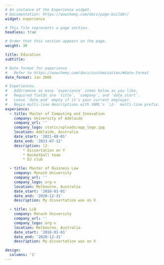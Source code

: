 ```yaml
---
# An instance of the Experience widget.
# Documentation: https://wowchemy.com/docs/page-builder/
widget: experience

# This file represents a page section.
headless: true

# Order that this section appears on the page.
weight: 30

title: Education
subtitle:

# Date format for experience
#   Refer to https://wowchemy.com/docs/customization/#date-format
date_format: Jan 2006

# Experiences.
#   Add/remove as many `experience` items below as you like.
#   Required fields are `title`, `company`, and `date_start`.
#   Leave `date_end` empty if it's your current employer.
#   Begin multi-line descriptions with YAML's `|2-` multi-line prefix.
experience:
  - title: Master of Computing and Innovation
    company: University of Adelaide
    company_url: ''
    company_logo: static/uploads/app_logo.jpg
    location: Adelaide, Australia
    date_start: '2021-08-01'
    date_end: '2023-07-12'
    description: |2-
        * Dissertation on Y
        * Basketball team
        * DJ club

  - title: Master of Business Law
    company: Monash University
    company_url: ''
    company_logo: org-x
    location: Melbourne, Australia
    date_start: '2016-01-01'
    date_end: '2020-12-31'
    description: My dissertation was on X

  - title: LLB 
    company: Monash University
    company_url: ''
    company_logo: org-x
    location: Melbourne, Australia
    date_start: '2016-01-01'
    date_end: '2020-12-31'
    description: My dissertation was on X    

design:
  columns: '1'
---
```

